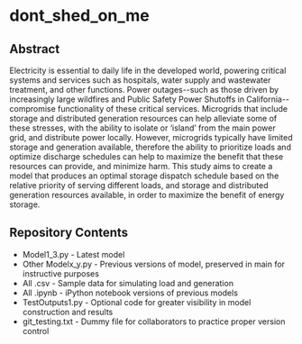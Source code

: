 # dont_shed_on_me

## Abstract

Electricity is essential to daily life in the developed world, powering critical systems and services such as hospitals, water supply and wastewater treatment, and other functions. Power outages--such as those driven by increasingly large wildfires and Public Safety Power Shutoffs in California--compromise functionality of these critical services. Microgrids that include storage and distributed generation resources can help alleviate some of these stresses, with the ability to isolate or ‘island’ from the main power grid, and distribute power locally. However, microgrids typically have limited storage and generation available, therefore the ability to prioritize loads and optimize discharge schedules can help to maximize the benefit that these resources can provide, and minimize harm. This study aims to create a model that produces an optimal storage dispatch schedule based on the relative priority of serving different loads, and storage and distributed generation resources available, in order to maximize the benefit of energy storage.

## Repository Contents

* Model1_3.py - Latest model
* Other Modelx_y.py - Previous versions of model, preserved in main for instructive purposes
* All .csv - Sample data for simulating load and generation
* All .ipynb - iPython notebook versions of previous models
* TestOutputs1.py - Optional code for greater visibility in model construction and results
* git_testing.txt - Dummy file for collaborators to practice proper version control
